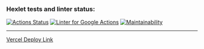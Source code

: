 ### Hexlet tests and linter status:
[![Actions Status](https://github.com/artem-prygin/frontend-project-lvl3/workflows/hexlet-check/badge.svg)](https://github.com/artem-prygin/frontend-project-lvl3/actions)
[![Linter for Google Actions](https://github.com/artem-prygin/frontend-project-lvl3/workflows/Linter%20Github%20Actions/badge.svg)](https://github.com/artem-prygin/frontend-project-lvl3/actions?query=workflow%3A%22Linter+Github+Actions%22)
[![Maintainability](https://api.codeclimate.com/v1/badges/bc3956b8ea26a280ef42/maintainability)](https://codeclimate.com/github/artem-prygin/frontend-project-lvl3/maintainability)
* * *
[Vercel Deploy Link](https://frontend-project-lvl3-peniel7lw.vercel.app/)